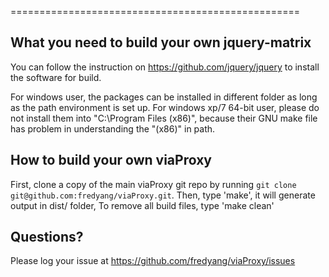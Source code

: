 ==================================================

What you need to build your own jquery-matrix
--------------------------------------

You can follow the instruction on https://github.com/jquery/jquery to install the software for build.

For windows user, the packages can be installed in different folder
as long as the path environment is set up.
For windows xp/7 64-bit user, please do not install them into "C:\Program Files (x86)", because
their GNU make file has problem in understanding the "(x86)" in path.


How to build your own viaProxy
----------------------------

First, clone a copy of the main viaProxy git repo by running `git clone git@github.com:fredyang/viaProxy.git`.
Then, type 'make', it will generate output in dist/ folder,
To remove all build files, type 'make clean'


Questions?
----------
Please log your issue at https://github.com/fredyang/viaProxy/issues